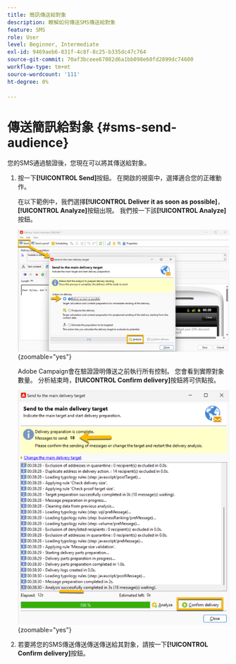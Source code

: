 ```yaml
---
title: 簡訊傳送給對象
description: 瞭解如何傳送SMS傳送給對象
feature: SMS
role: User
level: Beginner, Intermediate
exl-id: 9469aeb6-831f-4c8f-8c25-b335dc47c764
source-git-commit: 70af3bceee67082d6a1bb098e60fd2899dc74600
workflow-type: tm+mt
source-wordcount: '111'
ht-degree: 0%

---
```


# 傳送簡訊給對象 {#sms-send-audience}

您的SMS通過驗證後，您現在可以將其傳送給對象。

1. 按一下&#x200B;**[!UICONTROL Send]**&#x200B;按鈕。
在開啟的視窗中，選擇適合您的正確動作。

   在以下範例中，我們選擇&#x200B;**[!UICONTROL Deliver it as soon as possible]**，**[!UICONTROL Analyze]**&#x200B;按鈕出現。 我們按一下該&#x200B;**[!UICONTROL Analyze]**&#x200B;按鈕。

   ![](assets/send_action.png){zoomable="yes"}

   Adobe Campaign會在驗證證明傳送之前執行所有控制。 您會看到實際對象數量。 分析結束時，**[!UICONTROL Confirm delivery]**&#x200B;按鈕將可供點按。

   ![](assets/send_analyze.png){zoomable="yes"}

1. 若要將您的SMS傳送傳送傳送傳送給其對象，請按一下&#x200B;**[!UICONTROL Confirm delivery]**&#x200B;按鈕。
